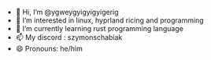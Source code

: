 - 👋 Hi, I’m @ygweygyigyigyigerig
- 👀 I’m interested in linux, hyprland ricing and programming
- 🌱 I’m currently learning rust programming language
- 📫 My discord : szymonschabiak
- 😄 Pronouns: he/him

<!---
ygweygyigyigyigerig/ygweygyigyigyigerig is a ✨ special ✨ repository because its `README.md` (this file) appears on your GitHub profile.
You can click the Preview link to take a look at your changes.
--->
